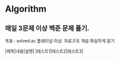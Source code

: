 # Algorithm
## 매일 3문제 이상 백준 문제 풀기.

목표 : solved.ac 플래티넘 이상. 자료구조 개념 확실하게 알기

|제목|내용|설명|
|테스트1|테스트2|테스트3|
